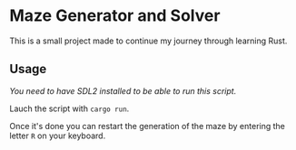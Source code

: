 # Maze Generator and Solver

This is a small project made to continue my journey through learning Rust.

## Usage

*You need to have SDL2 installed to be able to run this script.*

Lauch the script with `cargo run`.

Once it's done you can restart the generation of the maze by entering the letter `R` on your keyboard.
